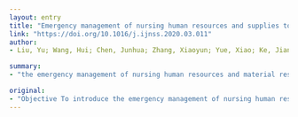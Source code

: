 ```yaml
---
layout: entry
title: "Emergency management of nursing human resources and supplies to respond to coronavirus disease 2019 epidemic"
link: "https://doi.org/10.1016/j.ijnss.2020.03.011"
author:
- Liu, Yu; Wang, Hui; Chen, Junhua; Zhang, Xiaoyun; Yue, Xiao; Ke, Jian; Wang, Binghua; Peng, Chaohua

summary:
- "the emergency management of nursing human resources and material resources for COVID-19 of the hospital is successful. The hospital effectively improved the coping capacity of the nursing team and played a positive role in the prevention and treatment of the outbreak of the coronavirus disease. But several deficiencies were identified, which indicated that the hospital needs to establish an efficient emergency management system. It should pay attention to the practice of nursing emergency plans to enhance coping capacities in public health emergencies."

original:
- "Objective To introduce the emergency management of nursing human resources and material resources of a large general hospitals when facing the outbreak of the coronavirus disease 2019(COVID-19). Method The Nursing Department of the hospital fully executed its functional authority to establish a three-level echelon of sustainable support, allocate human recourses dynamically, organize pre-service training, supervise the key working steps, formulate positive incentive methods, and deploy medical supplies scientifically. Result By taking these strategies, the hospital effectively improved the coping capacity of the nursing team and played a positive role in the prevention and treatment of COVID-19. Conclusion The emergency management of nursing human resources and material resources for COVID-19 of the hospital is successful. But several deficiencies were identified as well, which indicated that the hospital needs to establish an efficient emergency management system, and pay attention to the practice of nursing emergency plans to enhance coping capacities in public health emergencies."
---
```


